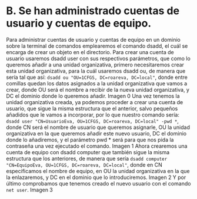 # B. Se han administrado cuentas de usuario y cuentas de equipo.
Para administrar cuentas de usuario y cuentas de equipo en un dominio sobre la terminal de comandos emplearemos el comando dsadd, el cuál se encarga de crear un objeto en el directorio.
Para crear una cuenta de usuario usaremos dsadd user con sus respectivos parámetros, que como lo queremos añadir a una unidad organizativa, primero necesitaremos crear esta unidad organizativa, para la cuál usaremos dsadd ou, de manera que sería tal que así: `dsadd ou "OU=1CFGS, DC=roareva, DC=local"`, donde entre comillas quedan los datos asignados a la unidad organizativa que vamos a crear, donde OU será el nombre a recibir de la nueva unidad organizativa, y DC el dominio donde lo queremos añadir.
Imagen 0
Una vez tenemos la unidad organizativa creada, ya podemos proceder a crear una cuenta de usuario, que sigue la misma estructura que el anterior, salvo pequeños añadidos que le vamos a incorporar, por lo que nuestro comando sería: `dsadd user "CN=UsuarioEva, OU=1CFGS, DC=roareva, DC=local" -pwd *`, donde CN será el nombre de usuario que queremos asignarle, OU la unidad organizativa en la que queremos añadir este nuevo usuario, DC el dominio donde lo añadiremos, y el parámetro pwd * será para que nos pida la contraseña una vez ejecutado el comando.
Imagen 1
Ahora crearemos una cuenta de equipo con dsadd computer que también sigue la misma estructura que los anteriores, de manera que sería `dsadd computer "CN=EquipoEva, OU=1CFGS, DC=roareva, DC=local"`, donde en CN especificamos el nombre de equipo, en OU la unidad organizativa en la que la enlazaremos, y DC en el dominio que lo introduciremos.
Imagen 2
Y por último comprobamos que tenemos creado el nuevo usuario con el comando `net user`.
Imagen 3
